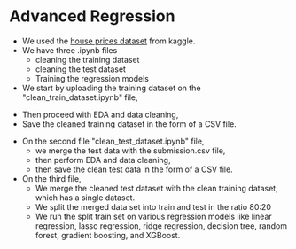 # Advanced Regression 
* We used the [house prices dataset](https://www.kaggle.com/c/house-prices-advanced-regression-techniques/data) from kaggle.
* We have three .ipynb files
  - cleaning the training dataset
  - cleaning the test dataset
  - Training the regression models
* We start by uploading the training dataset on the "clean_train_dataset.ipynb" file,
 - Then proceed with EDA and data cleaning,
 - Save the cleaned training dataset in the form of a CSV file.
* On the second file "clean_test_dataset.ipynb" file,
  - we merge the test data with the submission.csv file,
  - then perform EDA and data cleaning,
  - then save the clean test data in the form of a CSV file.
* On the third file,
   - We merge the cleaned test dataset with the clean training dataset, which has a single dataset.
   - We split the merged data set into train and test in the ratio 80:20
   - We run the split train set on various regression models like linear regression, lasso regression, ridge regression,
   decision tree, random forest, gradient boosting, and XGBoost.
